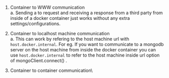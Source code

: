 1. Container to WWW communication\
  a. Sending a to request and receiving a response from a third party from inside of a docker container just works without any extra settings/configurations. 
2. Container to localhost machine communication\
  a. This can work by refering to the host machine url with `host.docker.internal`. For eg. If you want to communicate to a mongodb server on the host machine from	   inside the docker container you can use `host.docker.internal` to refer to the host machine inside url option of mongoClient.connect() .
	
3. Container to container communication\
